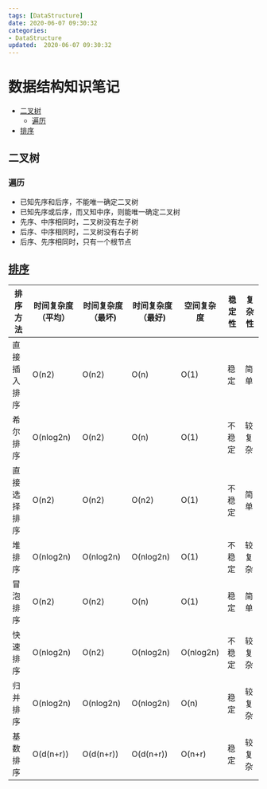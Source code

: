 ```yaml
---
tags: [DataStructure]
date: 2020-06-07 09:30:32
categories:
- DataStructure
updated:  2020-06-07 09:30:32
---
```


# 数据结构知识笔记

<!-- vim-markdown-toc Redcarpet -->

* [二叉树](#二叉树)
  * [遍历](#遍历)
* [排序](#排序)

<!-- vim-markdown-toc -->

## 二叉树

### 遍历

- 已知先序和后序，不能唯一确定二叉树
- 已知先序或后序，而又知中序，则能唯一确定二叉树
- 先序、中序相同时，二叉树没有左子树
- 后序、中序相同时，二叉树没有右子树
- 后序、先序相同时，只有一个根节点

## [排序](https://www.cnblogs.com/Glory-D/p/7884525.html)

| 排序方法     | 时间复杂度（平均） | 时间复杂度（最坏) | 时间复杂度（最好) | 空间复杂度 | 稳定性 | 复杂性 |
|--------------|--------------------|-------------------|-------------------|------------|--------|--------|
| 直接插入排序 | O(n2)              | O(n2)             | O(n)              | O(1)       | 稳定   | 简单   |
| 希尔排序     | O(nlog2n)          | O(n2)             | O(n)              | O(1)       | 不稳定 | 较复杂 |
| 直接选择排序 | O(n2)              | O(n2)             | O(n2)             | O(1)       | 不稳定 | 简单   |
| 堆排序       | O(nlog2n)          | O(nlog2n)         | O(nlog2n)         | O(1)       | 不稳定 | 较复杂 |
| 冒泡排序     | O(n2)              | O(n2)             | O(n)              | O(1)       | 稳定   | 简单   |
| 快速排序     | O(nlog2n)          | O(n2)             | O(nlog2n)         | O(nlog2n)  | 不稳定 | 较复杂 |
| 归并排序     | O(nlog2n)          | O(nlog2n)         | O(nlog2n)         | O(n)       | 稳定   | 较复杂 |
| 基数排序     | O(d(n+r))          | O(d(n+r))         | O(d(n+r))         | O(n+r)     | 稳定   | 较复杂 |
